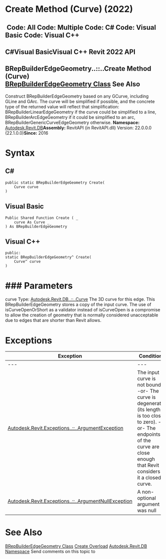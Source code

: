 # Create Method (Curve) (2022)

﻿
 Code: All Code: Multiple Code: C# Code: Visual Basic Code: Visual C++   
---  
C#Visual BasicVisual C++
Revit 2022 API  
---  
BRepBuilderEdgeGeometry..::..Create Method (Curve)  
[BRepBuilderEdgeGeometry Class](b0051e1b-8b8b-f819-78c2-67053dd7a241.md "BRepBuilderEdgeGeometry Class") See Also  
---  
Construct BRepBuilderEdgeGeometry based on any GCurve, including GLine and GArc. The curve will be simplified if possible, and the concrete type of the returned value will reflect that simplification: BRepBuilderLinearEdgeGeometry if the curve could be simplified to a line, BRepBuilderArcEdgeGeometry if it could be simplified to an arc, BRepBuilderGenericCurveEdgeGeometry otherwise. 
**Namespace:** [Autodesk.Revit.DB](87546ba7-461b-c646-cbb1-2cb8f5bff8b2.md "Autodesk.Revit.DB Namespace")**Assembly:** RevitAPI (in RevitAPI.dll) Version: 22.0.0.0 (22.1.0.0)**Since:** 2016 
# Syntax
C#  
---  
```text
public static BRepBuilderEdgeGeometry Create(
	Curve curve
)
```
  
Visual Basic  
---  
```text
Public Shared Function Create ( _
	curve As Curve _
) As BRepBuilderEdgeGeometry
```
  
Visual C++  
---  
```text
public:
static BRepBuilderEdgeGeometry^ Create(
	Curve^ curve
)
```
  
# ### Parameters
curve
    Type: [Autodesk.Revit.DB..::..Curve](400cc9b6-9ff7-de85-6fd8-c20002209d25.md "Curve Class") The 3D curve for this edge. This BRepBuilderEdgeGeometry stores a copy of the input curve. The use of isCurveOpenOrShort as a validator instead of isCurveOpen is a compromise to allow the creation of geometry that is normally considered unacceptable due to edges that are shorter than Revit allows. 
# Exceptions
| Exception | Condition |
| --- | --- |
| --- | --- |
| [Autodesk.Revit.Exceptions..::..ArgumentException](2e6e4206-97a8-dd4b-df5d-4269f4bb6088.md "ArgumentException Class") | The input curve is not bound. -or- The curve is degenerate (its length is too close to zero). -or- The endpoints of the curve are close enough that Revit considers it a closed curve. |
| [Autodesk.Revit.Exceptions..::..ArgumentNullException](631e1424-60f4-929b-4e52-dda9dcd26316.md "ArgumentNullException Class") | A non-optional argument was null |

# See Also
[BRepBuilderEdgeGeometry Class](b0051e1b-8b8b-f819-78c2-67053dd7a241.md "BRepBuilderEdgeGeometry Class")
[Create Overload](aa204978-dafa-ac85-16ff-263981060a06.md "Create Method")
[Autodesk.Revit.DB Namespace](87546ba7-461b-c646-cbb1-2cb8f5bff8b2.md "Autodesk.Revit.DB Namespace")
Send comments on this topic to 